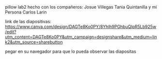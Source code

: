 pillow
lab2 hecho con los compañeros: Josue Villegas
Tania Quintanilla
y mi Persona Carlos Larin

link de las diapositivas: 
https://www.canva.com/design/DAGTe8Ko0PY/8Yhlh9PGhbuQIpR5Lb925w/edit?utm_content=DAGTe8Ko0PY&utm_campaign=designshare&utm_medium=link2&utm_source=sharebutton

pegar en su navegador para que lo pueda observar las diapositas
